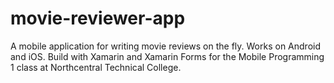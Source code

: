 # movie-reviewer-app
A mobile application for writing movie reviews on the fly. Works on Android and iOS. Build with Xamarin and Xamarin Forms for the Mobile Programming 1 class at Northcentral Technical College.
